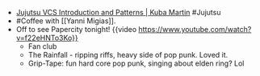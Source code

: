 - [Jujutsu VCS Introduction and Patterns | Kuba Martin](https://kubamartin.com/posts/introduction-to-the-jujutsu-vcs/) #Jujutsu
- #Coffee with [[Yanni Migias]].
- Off to see Papercity tonight! {{video https://www.youtube.com/watch?v=f22eHNTo3Ko}}
	- Fan club
	- The Rainfall - ripping riffs, heavy side of pop punk. Loved it.
	- Grip-Tape: fun hard core pop punk, singing about elden ring? Lol